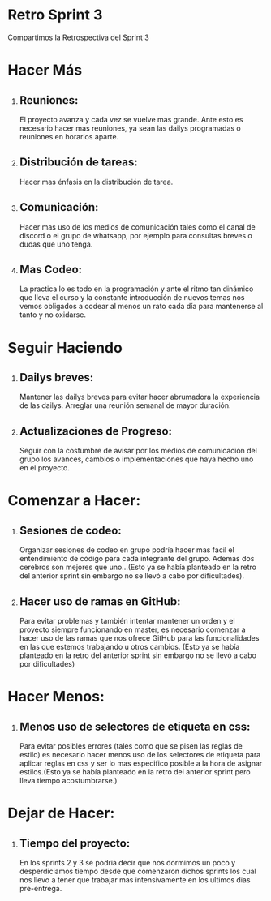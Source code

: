 # Retro Sprint 3

Compartimos la Retrospectiva del Sprint 3


# Hacer Más

1. ##  Reuniones:
	El proyecto avanza y cada vez se vuelve mas grande. Ante esto es necesario hacer mas reuniones, ya sean las dailys programadas o reuniones en horarios aparte.

2. ## Distribución de tareas:
	Hacer mas énfasis en la distribución de tarea.

3. ## Comunicación:
	Hacer mas uso de los medios de comunicación tales como el canal de discord o el grupo de whatsapp, por ejemplo para consultas breves o dudas que uno tenga.

4. ## Mas Codeo:
	La practica lo es todo en la programación y ante el ritmo tan dinámico que lleva el curso y la constante introducción de nuevos temas nos vemos obligados a codear al menos un rato cada día para mantenerse al tanto y no oxidarse.

# Seguir Haciendo



1. ## Dailys breves:
	Mantener las dailys breves para evitar hacer abrumadora la experiencia de las dailys. Arreglar una reunión semanal de mayor duración.

2. ## Actualizaciones de Progreso:
	Seguir con la costumbre de avisar por los medios de comunicación del grupo los avances, cambios o implementaciones que haya hecho uno en el proyecto.

# Comenzar a Hacer:

1. ## Sesiones de codeo:
	Organizar sesiones de codeo en grupo podría hacer mas fácil el entendimiento de código para cada integrante del grupo. Además dos cerebros son mejores que uno...(Esto ya se había planteado en la retro del anterior sprint sin embargo no se llevó a cabo por dificultades).

2. ## Hacer uso de ramas en GitHub:
	Para evitar problemas y también intentar mantener un orden y el proyecto siempre funcionando en master, es necesario comenzar a hacer uso de las ramas que nos ofrece GitHub para las funcionalidades en las que estemos trabajando u otros cambios. (Esto ya se había planteado en la retro del anterior sprint sin embargo no se llevó a cabo por dificultades)
	
# Hacer Menos:

1. ## Menos uso de selectores de etiqueta en css:
	Para evitar posibles errores (tales como que se pisen las reglas de estilo) es necesario hacer menos uso de los selectores de etiqueta para aplicar reglas en css y ser lo mas especifico posible a la hora de asignar estilos.(Esto ya se había planteado en la retro del anterior sprint pero lleva tiempo acostumbrarse.)

# Dejar de Hacer:
1. ## Tiempo del proyecto:
	En los sprints 2 y 3 se podria decir que nos dormimos un poco y desperdiciamos tiempo desde que comenzaron dichos sprints los cual nos llevo a tener que trabajar mas intensivamente en los ultimos dias pre-entrega.